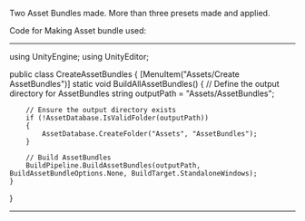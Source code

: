 Two Asset Bundles made.
More than three presets made and applied.

Code for Making Asset bundle used:
______________________________________________________
using UnityEngine;
using UnityEditor;

public class CreateAssetBundles
{
    [MenuItem("Assets/Create AssetBundles")]
    static void BuildAllAssetBundles()
    {
        // Define the output directory for AssetBundles
        string outputPath = "Assets/AssetBundles";

        // Ensure the output directory exists
        if (!AssetDatabase.IsValidFolder(outputPath))
        {
            AssetDatabase.CreateFolder("Assets", "AssetBundles");
        }

        // Build AssetBundles
        BuildPipeline.BuildAssetBundles(outputPath, BuildAssetBundleOptions.None, BuildTarget.StandaloneWindows);
    }
}
______________________________________________________
